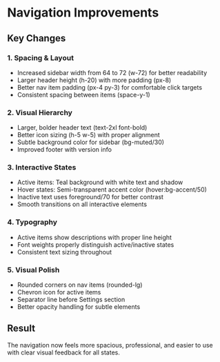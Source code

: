 # Navigation Improvements

## Key Changes

### 1. **Spacing & Layout**
- Increased sidebar width from 64 to 72 (w-72) for better readability
- Larger header height (h-20) with more padding (px-8)
- Better nav item padding (px-4 py-3) for comfortable click targets
- Consistent spacing between items (space-y-1)

### 2. **Visual Hierarchy**
- Larger, bolder header text (text-2xl font-bold)
- Better icon sizing (h-5 w-5) with proper alignment
- Subtle background color for sidebar (bg-muted/30)
- Improved footer with version info

### 3. **Interactive States**
- Active items: Teal background with white text and shadow
- Hover states: Semi-transparent accent color (hover:bg-accent/50)
- Inactive text uses foreground/70 for better contrast
- Smooth transitions on all interactive elements

### 4. **Typography**
- Active items show descriptions with proper line height
- Font weights properly distinguish active/inactive states
- Consistent text sizing throughout

### 5. **Visual Polish**
- Rounded corners on nav items (rounded-lg)
- Chevron icon for active items
- Separator line before Settings section
- Better opacity handling for subtle elements

## Result
The navigation now feels more spacious, professional, and easier to use with clear visual feedback for all states.